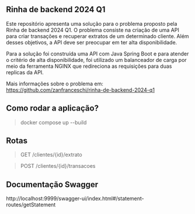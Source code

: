 ## Rinha de backend 2024 Q1

Este repositório apresenta uma solução para o problema proposto pela Rinha de backend 2024 Q1. 
O problema consiste na criação de uma API para criar transações e recuperar extratos de um determinado cliente. 
Além desses objetivos, a API deve ser preocupar em ter alta disponibilidade.

Para a solução foi construída uma API com Java Spring Boot e para atender o critério de alta disponibilidade, 
foi utilizado um balanceador de carga por meio da ferramenta NGINX que redireciona as requisições para duas replicas da API.

Mais informações sobre o problema em: https://github.com/zanfranceschi/rinha-de-backend-2024-q1

## Como rodar a aplicação?

> docker compose up --build

## Rotas

> GET /clientes/{id}/extrato

> POST /clientes/{id}/transacoes

## Documentação Swagger

http://localhost:9999/swagger-ui/index.html#/statement-routes/getStatement
